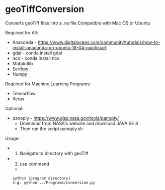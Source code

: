 # geoTiffConversion
Converts geoTiff files into a .ns file
Compatible with Mac OS or Ubuntu

Required for All:
* Anaconda - https://www.digitalocean.com/community/tutorials/how-to-install-anaconda-on-ubuntu-18-04-quickstart
* gdal - conda install gdal
* nco - conda install nco
* Matplotlib
* Earthpy
* Numpy

Required for Machine Learning Programs:
* Tensorflow
* Keras

Optional:
* panoply - https://www.giss.nasa.gov/tools/panoply/ 
    * Download from NASA's website and download JAVA SE 8
    * Then run the script panoply.sh
    
Usage:
* 1. Navigate to directory with geoTiff
* 2. use command
   * 
   ``` 
   python (program directory)
   e.g. python ../Programs/conversion.py

   ```
  
